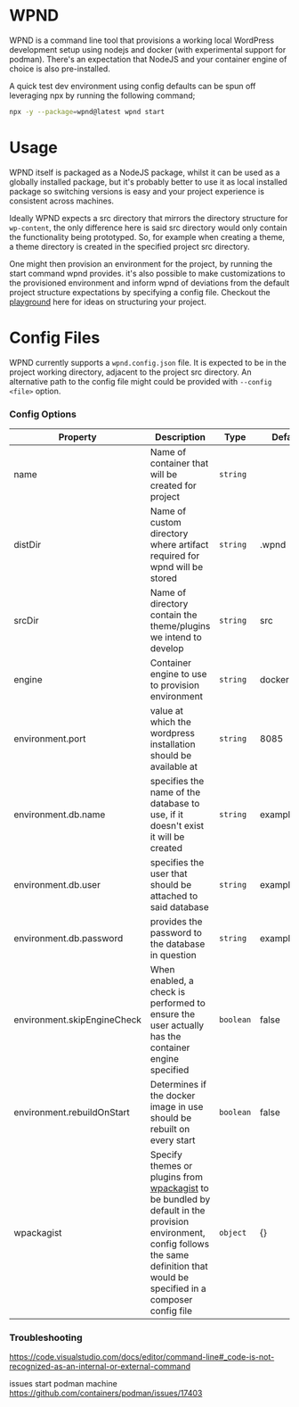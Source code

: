 # WPND

WPND is a command line tool that provisions a working local WordPress development setup using nodejs and docker (with experimental support for podman). 
There's an expectation that NodeJS and your container engine of choice is also pre-installed.

A quick test dev environment using config defaults can be spun off leveraging npx by running the following command;

```bash
npx -y --package=wpnd@latest wpnd start
```

# Usage

WPND itself is packaged as a NodeJS package, whilst it can be used as a globally installed package,
but it's probably better to use it as local installed package so switching versions is easy and your project experience
is consistent across machines.

Ideally WPND expects a src directory that mirrors the directory structure for `wp-content`, the only difference here is
said src directory would only contain the functionality being prototyped. So, for example when creating a theme, a theme directory is 
created in the specified project src directory.

One might then provision an environment for the project, by running the start command wpnd provides. it's also possible 
to make customizations to the provisioned environment and inform wpnd of deviations from the default project structure expectations
by specifying a config file. Checkout the [playground](https://github.com/eokoneyo/wpnd/tree/main/playground) here for ideas on structuring your project.

# Config Files

WPND currently supports a `wpnd.config.json` file. It is expected to be in the project working directory, 
adjacent to the project src directory. An alternative path to the config file might could be provided with `--config <file>` option.

### Config Options

| Property                    | Description                                                                                                                                                                                                            | Type      | Default     |
|-----------------------------|------------------------------------------------------------------------------------------------------------------------------------------------------------------------------------------------------------------------|-----------|-------------|
| name                        | Name of container that will be created for project                                                                                                                                                                     | `string`  |             |
| distDir                     | Name of custom directory where artifact required for wpnd will be stored                                                                                                                                               | `string`  | .wpnd       |
| srcDir                      | Name of directory contain the theme/plugins we intend to develop                                                                                                                                                       | `string`  | src         |
| engine                      | Container engine to use to provision environment                                                                                                                                                                       | `string`  | docker      |
| environment.port            | value at which the wordpress installation should be available at                                                                                                                                                       | `string`  | 8085        |
| environment.db.name         | specifies the name of the database to use, if it doesn't exist it will be created                                                                                                                                      | `string`  | exampledb   |
| environment.db.user         | specifies the user that should be attached to said database                                                                                                                                                            | `string`  | exampleuser |
| environment.db.password     | provides the password to the database in question                                                                                                                                                                      | `string`  | examplepass |
| environment.skipEngineCheck | When enabled, a check is performed to ensure the user actually has the container engine specified                                                                                                                      | `boolean` | false       |
| environment.rebuildOnStart  | Determines if the docker image in use should be rebuilt on every start                                                                                                                                                 | `boolean` | false       |
| wpackagist                  | Specify themes or plugins from [wpackagist](https://wpackagist.org/) to be bundled by default in the provision environment, <br/> config follows the same definition that would be specified in a composer config file | `object`  | {}          |


### Troubleshooting
https://code.visualstudio.com/docs/editor/command-line#_code-is-not-recognized-as-an-internal-or-external-command

issues start podman machine
https://github.com/containers/podman/issues/17403
